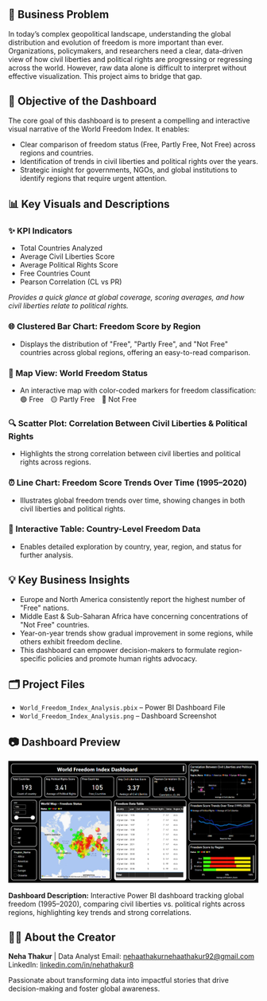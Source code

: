 ## 📌 **Business Problem**

In today’s complex geopolitical landscape, understanding the global distribution and evolution of freedom is more important than ever. Organizations, policymakers, and researchers need a clear, data-driven view of how civil liberties and political rights are progressing or regressing across the world. However, raw data alone is difficult to interpret without effective visualization. This project aims to bridge that gap.

## 🎯 **Objective of the Dashboard**

The core goal of this dashboard is to present a compelling and interactive visual narrative of the World Freedom Index. It enables:

* Clear comparison of freedom status (Free, Partly Free, Not Free) across regions and countries.
* Identification of trends in civil liberties and political rights over the years.
* Strategic insight for governments, NGOs, and global institutions to identify regions that require urgent attention.

## 📊 **Key Visuals and Descriptions**

### ✨ KPI Indicators

* Total Countries Analyzed
* Average Civil Liberties Score
* Average Political Rights Score
* Free Countries Count
* Pearson Correlation (CL vs PR)

*Provides a quick glance at global coverage, scoring averages, and how civil liberties relate to political rights.*

### 🌐 Clustered Bar Chart: Freedom Score by Region

* Displays the distribution of "Free", "Partly Free", and "Not Free" countries across global regions, offering an easy-to-read comparison.

### 🏐 Map View: World Freedom Status

* An interactive map with color-coded markers for freedom classification:
  🟢 Free 🟡 Partly Free 🔴 Not Free

### 🔍 Scatter Plot: Correlation Between Civil Liberties & Political Rights

* Highlights the strong correlation between civil liberties and political rights across regions.

### ⏰ Line Chart: Freedom Score Trends Over Time (1995–2020)

* Illustrates global freedom trends over time, showing changes in both civil liberties and political rights.

### 📄 Interactive Table: Country-Level Freedom Data

* Enables detailed exploration by country, year, region, and status for further analysis.

## 💡 **Key Business Insights**

* Europe and North America consistently report the highest number of "Free" nations.
* Middle East & Sub-Saharan Africa have concerning concentrations of "Not Free" countries.
* Year-on-year trends show gradual improvement in some regions, while others exhibit freedom decline.
* This dashboard can empower decision-makers to formulate region-specific policies and promote human rights advocacy.

## 🗂️ **Project Files**

* `World_Freedom_Index_Analysis.pbix` – Power BI Dashboard File
* `World_Freedom_Index_Analysis.png` – Dashboard Screenshot

## 📷 Dashboard Preview

![Dashboard Preview](./World_Freedom_Index_Analysis.png)

**Dashboard Description:**
Interactive Power BI dashboard tracking global freedom (1995–2020), comparing civil liberties vs. political rights across regions, highlighting key trends and strong correlations.

## 👩‍💼 **About the Creator**

**Neha Thakur** | Data Analyst
Email: [nehaathakurnehaathakur92@gmail.com](mailto:nehaathakurnehaathakur92@gmail.com)
LinkedIn: [linkedin.com/in/nehathakur8](https://www.linkedin.com/in/nehathakur8)

Passionate about transforming data into impactful stories that drive decision-making and foster global awareness.

